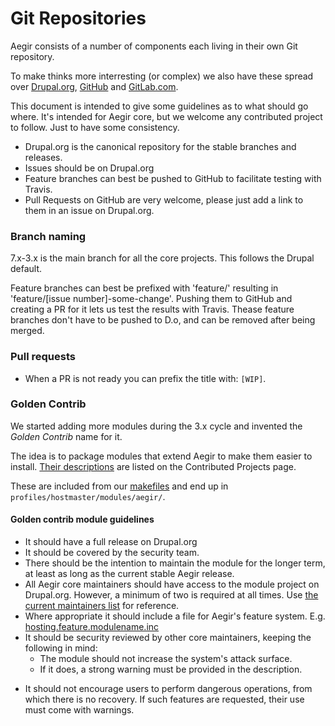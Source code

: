 Git Repositories
================

Aegir consists of a number of components each living in their own Git repository.

To make thinks more interresting (or complex) we also have these spread over [Drupal.org](https://www.drupal.org/project/hostmaster), [GitHub](https://github.com/aegir-project) and [GitLab.com](https://gitlab.com/aegir).

This document is intended to give some guidelines as to what should go where. It's intended for Aegir core, but we welcome any contributed project to follow. Just to have some consistency.


- Drupal.org is the canonical repository for the stable branches and releases.
- Issues should be on Drupal.org
- Feature branches can best be pushed to GitHub to facilitate testing with Travis.
- Pull Requests on GitHub are very welcome, please just add a link to them in an issue on Drupal.org.


### Branch naming

7.x-3.x is the main branch for all the core projects. This follows the Drupal default.

Feature branches can best be prefixed with 'feature/' resulting in 'feature/[issue number]-some-change'. Pushing them to GitHub and creating a PR for it lets us test the results with Travis.
Thease feature branches don't have to be pushed to D.o, and can be removed after being merged.

### Pull requests

- When a PR is not ready you can prefix the title with: `[WIP]`.

### Golden Contrib

We started adding more modules during the 3.x cycle and invented the *Golden Contrib* name for it.

The idea is to package modules that extend Aegir to make them easier to install.  [Their descriptions](/extend/contrib/#golden-contrib) are listed on the Contributed Projects page.

These are included from our [makefiles](http://cgit.drupalcode.org/hostmaster/tree/drupal-org.make) and end up in `profiles/hostmaster/modules/aegir/`.

#### Golden contrib module guidelines

- It should have a full release on Drupal.org
- It should be covered by the security team.
- There should be the intention to maintain the module for the longer term, at least as long as the current stable Aegir release.
- All Aegir core maintainers should have access to the module project on Drupal.org.  However, a minimum of two is required at all times. Use [the current maintainers list](/community/core-team/#current-members) for reference.
- Where appropriate it should include a file for Aegir's feature system. E.g. [hosting.feature.modulename.inc](http://cgit.drupalcode.org/hosting/tree/example/site_data/hosting.feature.site_data.inc)
- It should be security reviewed by other core maintainers, keeping the following in mind:
    * The module should not increase the system's attack surface.
    * If it does, a strong warning must be provided in the description.
* It should not encourage users to perform dangerous operations, from which there is no recovery.  If such features are requested, their use must come with warnings.
